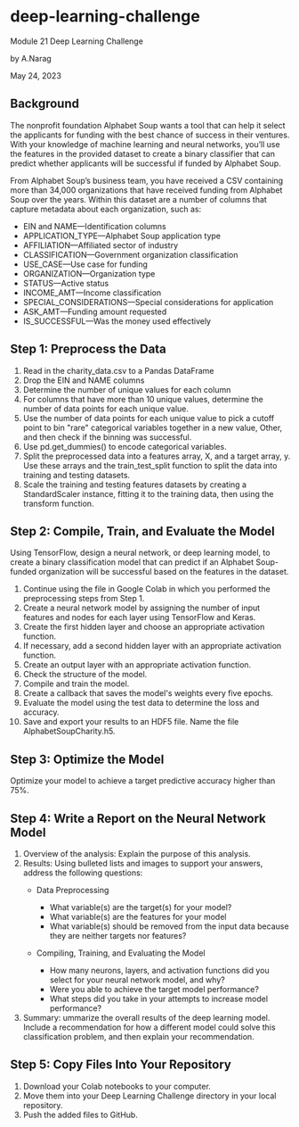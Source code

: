 # deep-learning-challenge
Module 21 Deep Learning Challenge

by A.Narag

May 24, 2023

## Background
The nonprofit foundation Alphabet Soup wants a tool that can help it select the applicants for funding with the best chance of success in their ventures. With your knowledge of machine learning and neural networks, you’ll use the features in the provided dataset to create a binary classifier that can predict whether applicants will be successful if funded by Alphabet Soup.

From Alphabet Soup’s business team, you have received a CSV containing more than 34,000 organizations that have received funding from Alphabet Soup over the years. Within this dataset are a number of columns that capture metadata about each organization, such as:

  - EIN and NAME—Identification columns
  - APPLICATION_TYPE—Alphabet Soup application type
  - AFFILIATION—Affiliated sector of industry
  - CLASSIFICATION—Government organization classification
  - USE_CASE—Use case for funding
  - ORGANIZATION—Organization type
  - STATUS—Active status
  - INCOME_AMT—Income classification
  - SPECIAL_CONSIDERATIONS—Special considerations for application
  - ASK_AMT—Funding amount requested
  - IS_SUCCESSFUL—Was the money used effectively

## Step 1: Preprocess the Data
1. Read in the charity_data.csv to a Pandas DataFrame
2. Drop the EIN and NAME columns
3. Determine the number of unique values for each column
4. For columns that have more than 10 unique values, determine the number of data points for each unique value.
5. Use the number of data points for each unique value to pick a cutoff point to bin "rare" categorical variables together in a new value, Other, and then check if the binning was successful.
6. Use pd.get_dummies() to encode categorical variables.
7. Split the preprocessed data into a features array, X, and a target array, y. Use these arrays and the train_test_split function to split the data into training and testing datasets.
8. Scale the training and testing features datasets by creating a StandardScaler instance, fitting it to the training data, then using the transform function.

## Step 2: Compile, Train, and Evaluate the Model
Using TensorFlow, design a neural network, or deep learning model, to create a binary classification model that can predict if an Alphabet Soup-funded organization will be successful based on the features in the dataset.

1. Continue using the file in Google Colab in which you performed the preprocessing steps from Step 1.
2. Create a neural network model by assigning the number of input features and nodes for each layer using TensorFlow and Keras.
3. Create the first hidden layer and choose an appropriate activation function.
4. If necessary, add a second hidden layer with an appropriate activation function.
5. Create an output layer with an appropriate activation function.
6. Check the structure of the model.
7. Compile and train the model.
8. Create a callback that saves the model's weights every five epochs.
9. Evaluate the model using the test data to determine the loss and accuracy.
10. Save and export your results to an HDF5 file. Name the file AlphabetSoupCharity.h5.

## Step 3: Optimize the Model
Optimize your model to achieve a target predictive accuracy higher than 75%.

## Step 4: Write a Report on the Neural Network Model
1. Overview of the analysis: Explain the purpose of this analysis.
2. Results: Using bulleted lists and images to support your answers, address the following questions:
    * Data Preprocessing
      - What variable(s) are the target(s) for your model?
      - What variable(s) are the features for your model
      - What variable(s) should be removed from the input data because they are neither targets nor features?
     
    * Compiling, Training, and Evaluating the Model
      - How many neurons, layers, and activation functions did you select for your neural network model, and why?
      - Were you able to achieve the target model performance?
      - What steps did you take in your attempts to increase model performance?
3. Summary: ummarize the overall results of the deep learning model. Include a recommendation for how a different model could solve this classification problem, and then explain your recommendation.

## Step 5: Copy Files Into Your Repository
1. Download your Colab notebooks to your computer.
2. Move them into your Deep Learning Challenge directory in your local repository.
3. Push the added files to GitHub.
